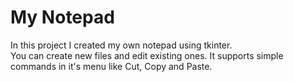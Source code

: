 # My Notepad

In this project I created my own notepad using tkinter.<br>
You can create new files and edit existing ones. It supports simple commands in it's menu like Cut, Copy and Paste.
